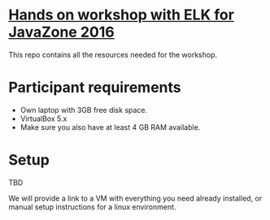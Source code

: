 # [Hands on workshop with ELK for JavaZone 2016](https://2016.javazone.no/program/law-and-order-in-la-to-process-and-search-with-elk)

This repo contains all the resources needed for the workshop.

# Participant requirements
- Own laptop with 3GB free disk space. 
- VirtualBox 5.x  
- Make sure you also have at least 4 GB RAM available. 

# Setup
 TBD

We will provide a link to a VM with everything you need already installed, or manual setup instructions for a linux environment.
